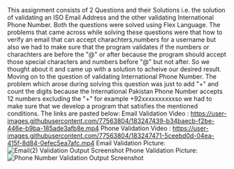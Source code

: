 This assignment consists of 2 Questions and their Solutions i.e. the solution of validating an ISO Email Address and the other validating International Phone Number. Both the questions were solved using Flex Language. The problems that came across while solving these questions were that how to verify an email that can accept charachters,numbers for a username but also we had to make sure that the program validates if the numbers or charachters are before the "@" or after because the program should accept those special characters and numbers before "@" but not after. So we thought about it and came up with a solution to acheive our desired result. Moving on to the question of validating International Phone Number. The problem which arose during solving this question was just to add "+" and count the digits because the International Pakistan Phone Number accepts 12 numbers excluding the "+" for example +92xxxxxxxxxxso we had to make sure that we develop a program that satisfies the mentioned conditions.
The links are pasted below:
Email Validation Video :
https://user-images.githubusercontent.com/77563804/183247439-b34baecb-f2be-446e-b9ba-185ade3afb8e.mp4
Phone Validation Video : 
https://user-images.githubusercontent.com/77563804/183247471-5ceebd0d-04ea-415f-8d84-0efec5ea7afc.mp4
Email Validation Picture: 
![Email(2) Validation Output Screenshot](https://user-images.githubusercontent.com/77563804/183247607-4077eff3-3119-4648-a770-4c92f4feb7fd.jpg)
Phone Validation Picture:
![Phone Number Validation Output Screenshot](https://user-images.githubusercontent.com/77563804/183247627-1988d62d-8926-443d-b769-e463e80f084b.jpg)
